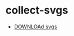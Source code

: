# collect-svgs

- [DOWNLOAd svgs](https://github.com/fire-engine-icons/collect-svgs/archive/master.zip)
